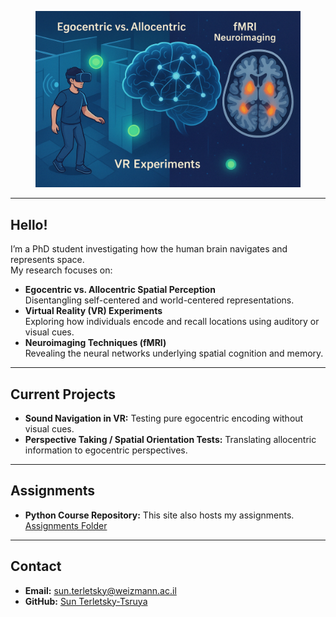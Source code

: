 <figure class="header-illustration">
  <img src="assets/img/vr-navigation-schematic.png" alt="VR navigation schematic">
</figure>

---

## Hello!
I’m a PhD student investigating how the human brain navigates and represents space.  
My research focuses on:

- **Egocentric vs. Allocentric Spatial Perception**  
  Disentangling self-centered and world-centered representations.
- **Virtual Reality (VR) Experiments**  
  Exploring how individuals encode and recall locations using auditory or visual cues.
- **Neuroimaging Techniques (fMRI)**  
  Revealing the neural networks underlying spatial cognition and memory.

---

## Current Projects
- **Sound Navigation in VR:** Testing pure egocentric encoding without visual cues.  
- **Perspective Taking / Spatial Orientation Tests:** Translating allocentric information to egocentric perspectives.

---

## Assignments
- **Python Course Repository:** This site also hosts my assignments.  
  [Assignments Folder](https://github.com/sunterlet/python-course-assignments)

---

## Contact
- **Email:** [sun.terletsky@weizmann.ac.il](mailto:sun.terletsky@weizmann.ac.il)  
- **GitHub:** [Sun Terletsky‑Tsruya](https://github.com/sunterlet)
